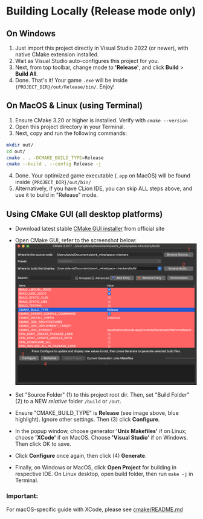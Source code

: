 # Building Locally (Release mode only)

## On Windows

1. Just import this project directly in Visual Studio 2022 (or newer), with native CMake extension installed.
2. Wait as Visual Studio auto-configures this project for you.
3. Next, from top toolbar, change mode to **'Release'**, and click **Build** > **Build All**.
4. Done. That's it! Your game `.exe` will be inside `{PROJECT_DIR}/out/Release/bin/`. Enjoy!

## On MacOS & Linux (using Terminal)

1. Ensure CMake 3.20 or higher is installed. Verify with `cmake --version`
2. Open this project directory in your Terminal.
3. Next, copy and run the following commands:

```bash
mkdir out/
cd out/
cmake . . -DCMAKE_BUILD_TYPE=Release
cmake --build . --config Release -j

```

4. Done. Your optimized game executable (`.app` on MacOS) will be found inside `{PROJECT_DIR}/out/bin/`
5. Alternatively, if you have CLion IDE, you can skip ALL steps above, and use it to build in "Release" mode.

## Using CMake GUI (all desktop platforms)

- Download latest stable [CMake GUI installer](https://cmake.org/download/) from official site
- Open CMake GUI, refer to the screenshot below:
  ![cmake_screenshot](cmake/cmake_gui_screenshot.png)

- Set "Source Folder" (1) to this project root dir. Then, set "Build Folder" (2) to a NEW _relative_ folder `/build` or `/out`.
- Ensure "CMAKE_BUILD_TYPE" is **Release** (see image above, blue highlight). Ignore other settings. Then (3) click **Configure**.
- In the popup window, choose generator **'Unix Makefiles'** if on Linux; choose **'XCode'** if on MacOS. Choose **'Visual Studio'** if on Windows. Then click OK to save.
- Click **Configure** once again, then click (4) **Generate**.
- Finally, on Windows or MacOS, click **Open Project** for building in respective IDE. On Linux desktop, open build folder, then run `make -j` in Terminal.

### Important:

For macOS-specific guide with XCode, please see [cmake/README.md](cmake/README.md)
